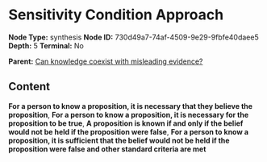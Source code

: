 # Sensitivity Condition Approach

**Node Type:** synthesis
**Node ID:** 730d49a7-74af-4509-9e29-9fbfe40daee5
**Depth:** 5
**Terminal:** No

**Parent:** [Can knowledge coexist with misleading evidence?](can-knowledge-coexist-with-misleading-evidence-antithesis-274bef74-76c3-468a-8c6b-800052f62c82.md)

## Content

**For a person to know a proposition, it is necessary that they believe the proposition**, **For a person to know a proposition, it is necessary for the proposition to be true**, **A proposition is known if and only if the belief would not be held if the proposition were false**, **For a person to know a proposition, it is sufficient that the belief would not be held if the proposition were false and other standard criteria are met**
